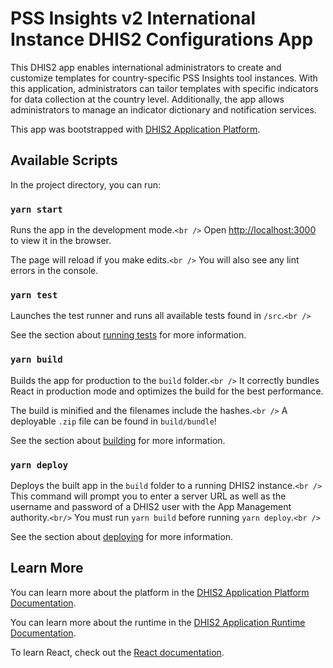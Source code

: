 # PSS Insights v2 International Instance DHIS2 Configurations App

This DHIS2 app enables international administrators to create and customize templates for country-specific PSS Insights tool instances. With this application, administrators can tailor templates with specific indicators for data collection at the country level. Additionally, the app allows administrators to manage an indicator dictionary and notification services.

This app was bootstrapped with [DHIS2 Application Platform](https://github.com/dhis2/app-platform).

## Available Scripts

In the project directory, you can run:

### `yarn start`

Runs the app in the development mode.`<br />`
Open [http://localhost:3000](http://localhost:3000) to view it in the browser.

The page will reload if you make edits.`<br />`
You will also see any lint errors in the console.

### `yarn test`

Launches the test runner and runs all available tests found in `/src`.`<br />`

See the section about [running tests](https://platform.dhis2.nu/#/scripts/test) for more information.

### `yarn build`

Builds the app for production to the `build` folder.`<br />`
It correctly bundles React in production mode and optimizes the build for the best performance.

The build is minified and the filenames include the hashes.`<br />`
A deployable `.zip` file can be found in `build/bundle`!

See the section about [building](https://platform.dhis2.nu/#/scripts/build) for more information.

### `yarn deploy`

Deploys the built app in the `build` folder to a running DHIS2 instance.`<br />`
This command will prompt you to enter a server URL as well as the username and password of a DHIS2 user with the App Management authority.`<br/>`
You must run `yarn build` before running `yarn deploy`.`<br />`

See the section about [deploying](https://platform.dhis2.nu/#/scripts/deploy) for more information.

## Learn More

You can learn more about the platform in the [DHIS2 Application Platform Documentation](https://platform.dhis2.nu/).

You can learn more about the runtime in the [DHIS2 Application Runtime Documentation](https://runtime.dhis2.nu/).

To learn React, check out the [React documentation](https://reactjs.org/).
